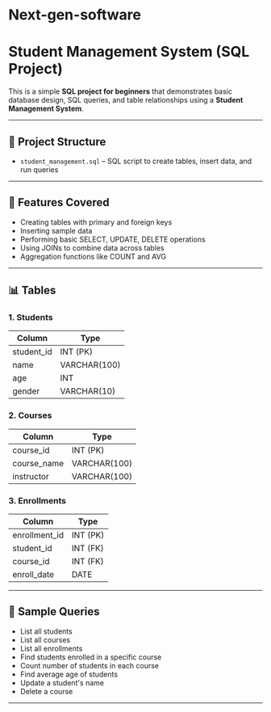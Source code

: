 # Next-gen-software
# Student Management System (SQL Project)

This is a simple **SQL project for beginners** that demonstrates basic database design, SQL queries, and table relationships using a **Student Management System**.

---

## 📁 Project Structure
- `student_management.sql` – SQL script to create tables, insert data, and run queries

---

## 📌 Features Covered
- Creating tables with primary and foreign keys
- Inserting sample data
- Performing basic SELECT, UPDATE, DELETE operations
- Using JOINs to combine data across tables
- Aggregation functions like COUNT and AVG

---

## 📊 Tables
### 1. Students
| Column      | Type         |
|-------------|--------------|
| student_id  | INT (PK)     |
| name        | VARCHAR(100) |
| age         | INT          |
| gender      | VARCHAR(10)  |

### 2. Courses
| Column      | Type         |
|-------------|--------------|
| course_id   | INT (PK)     |
| course_name | VARCHAR(100) |
| instructor  | VARCHAR(100) |

### 3. Enrollments
| Column        | Type         |
|---------------|--------------|
| enrollment_id | INT (PK)     |
| student_id    | INT (FK)     |
| course_id     | INT (FK)     |
| enroll_date   | DATE         |

---

## 🧪 Sample Queries
- List all students
- List all courses
- List all enrollments
- Find students enrolled in a specific course
- Count number of students in each course
- Find average age of students
- Update a student's name
- Delete a course

---

